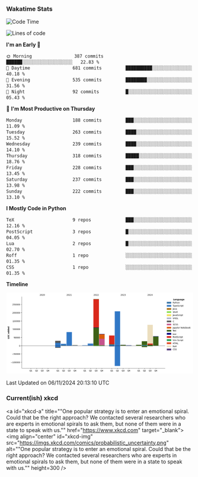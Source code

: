 ### Wakatime Stats
<!--START_SECTION:waka-->
![Code Time](http://img.shields.io/badge/Code%20Time-2%2C921%20hrs%2057%20mins-blue)

![Lines of code](https://img.shields.io/badge/From%20Hello%20World%20I%27ve%20Written-988.2%20thousand%20lines%20of%20code-blue)

**I'm an Early 🐤** 

```text
🌞 Morning                387 commits         ██████░░░░░░░░░░░░░░░░░░░   22.83 % 
🌆 Daytime                681 commits         ██████████░░░░░░░░░░░░░░░   40.18 % 
🌃 Evening                535 commits         ████████░░░░░░░░░░░░░░░░░   31.56 % 
🌙 Night                  92 commits          █░░░░░░░░░░░░░░░░░░░░░░░░   05.43 % 
```
📅 **I'm Most Productive on Thursday** 

```text
Monday                   188 commits         ███░░░░░░░░░░░░░░░░░░░░░░   11.09 % 
Tuesday                  263 commits         ████░░░░░░░░░░░░░░░░░░░░░   15.52 % 
Wednesday                239 commits         ████░░░░░░░░░░░░░░░░░░░░░   14.10 % 
Thursday                 318 commits         █████░░░░░░░░░░░░░░░░░░░░   18.76 % 
Friday                   228 commits         ███░░░░░░░░░░░░░░░░░░░░░░   13.45 % 
Saturday                 237 commits         ███░░░░░░░░░░░░░░░░░░░░░░   13.98 % 
Sunday                   222 commits         ███░░░░░░░░░░░░░░░░░░░░░░   13.10 % 
```


**I Mostly Code in Python** 

```text
TeX                      9 repos             ███░░░░░░░░░░░░░░░░░░░░░░   12.16 % 
PostScript               3 repos             █░░░░░░░░░░░░░░░░░░░░░░░░   04.05 % 
Lua                      2 repos             █░░░░░░░░░░░░░░░░░░░░░░░░   02.70 % 
Roff                     1 repo              ░░░░░░░░░░░░░░░░░░░░░░░░░   01.35 % 
CSS                      1 repo              ░░░░░░░░░░░░░░░░░░░░░░░░░   01.35 % 
```



**Timeline**

![Lines of Code chart](https://raw.githubusercontent.com/joshuajeschek/joshuajeschek/main/assets/bar_graph.png)


 Last Updated on 06/11/2024 20:13:10 UTC
<!--END_SECTION:waka-->

### Current(ish) xkcd
<a id="xkcd-a" title=""One popular strategy is to enter an emotional spiral. Could that be the right approach? We contacted several researchers who are experts in emotional spirals to ask them, but none of them were in a state to speak with us."" href="https://www.xkcd.com" target="_blank">
        <img align="center" id="xkcd-img" src="https://imgs.xkcd.com/comics/probabilistic_uncertainty.png" alt=""One popular strategy is to enter an emotional spiral. Could that be the right approach? We contacted several researchers who are experts in emotional spirals to ask them, but none of them were in a state to speak with us."" height=300 />
</a>
